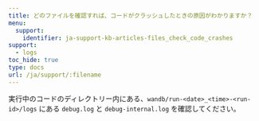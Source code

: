 ```yaml
---
title: どのファイルを確認すれば、コードがクラッシュしたときの原因がわかりますか？
menu:
  support:
    identifier: ja-support-kb-articles-files_check_code_crashes
support:
  - logs
toc_hide: true
type: docs
url: /ja/support/:filename
---
```

実行中のコードのディレクトリー内にある、`wandb/run-<date>_<time>-<run-id>/logs` にある `debug.log` と `debug-internal.log` を確認してください。